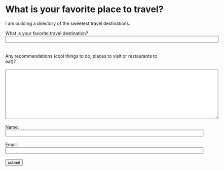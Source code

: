 <!DOCTYPE html> 
<html> 
<head> 
    <title>Home Questionnaire<span id="selection-marker-1" class="redactor-selection-marker"></span></title> 

<script>
!function () { 
var analytics = window.analytics = window.analytics || []; 
if (!analytics.initialize) if (analytics.invoked) window.console && console.error && console.error("Segment snippet included twice."); else { 
analytics.invoked = !0; 
analytics.methods = ["trackSubmit", "trackClick", "trackLink", "trackForm", "pageview", "identify", "reset", "group", "track", "ready", "alias", "page", "once", "off", "on"]; 
analytics.factory = function (t) { 
return function () { 
var e = Array.prototype.slice.call(arguments); 
e.unshift(t); 
analytics.push(e); 
return analytics 
} 
}; 
for (var t = 0; t < analytics.methods.length; t++) { 
var e = analytics.methods[t]; 
analytics[e] = analytics.factory(e) 
} 
analytics.load = function (t) { 
var e = document.createElement("script"); 
e.type = "text/javascript"; 
e.async = !0; 
e.src = ("https:" === document.location.protocol ? "https://" : "http://") + "cdn.segment.com/analytics.js/v1/" + t + "/analytics.min.js"; 
var n = document.getElementsByTagName("script")[0]; 
n.parentNode.insertBefore(e, n) 
}; 
analytics.SNIPPET_VERSION = "3.1.0"; 
var TRAITS = {}, PROPS = {}, integrations = {}, REFERRER;

function getParameterByName(e) { 
e = e.replace(/[\[]/, "\\[").replace(/[\]]/, "\\]"); 
var m = new RegExp("[\\?&]" + e + "=([^&#]*)"), t = m.exec(location.search); 
return null === t ? "" : decodeURIComponent(t[1].replace(/\+/g, " ")) 
}

document.referrer && (REFERRER = document.referrer); 
var utm_source = getParameterByName("utm_source"), utm_medium = getParameterByName("utm_medium"), 
utm_term = getParameterByName("utm_term"), utm_content = getParameterByName("utm_content"), 
utm_campaign = getParameterByName("utm_campaign"), gclid = getParameterByName("gclid"); 
"" !== utm_source && (PROPS.utm_source = utm_source), "" !== utm_medium && (PROPS.utm_medium = utm_medium), "" !== utm_term && (PROPS.utm_term = utm_term), "" !== utm_content && (PROPS.utm_content = utm_content), "" !== utm_campaign && (PROPS.utm_campaign = utm_campaign), "" !== gclid && (PROPS.gclid = gclid);

analytics.load("ywhUp6VsHaahiJssv7f0jn661boN84jv"); 

integrations.Intercom = { 
user_hash: "008f5f775e112a0f322bcfbba1611c8a2f41b7e3f992476678b1ac2396994898", 
}; 
TRAITS.email = "greg.hinch.testmay21@growthstreet.co.uk"; // Email address 
TRAITS.createdAt = "1526923350"; // Signup date as a Unix timestamp 
TRAITS.is_lender = true; 
analytics.identify("greg.hinch.testmay21@growthstreet.co.uk", TRAITS, integrations); 
analytics.page({properties: PROPS, referrer: REFERRER}) 
} 
}();

</script>
    


    
    
</head> 
<body> 
<h1>What is your favorite place to travel?</h1> 
<p>I am building a directory of the sweetest travel destinations.</p>  
<form name="travel" onsubmit="identify(event)">
     What is your favorite travel destination?
    <input name="destination" required="" size="81" type="text"/> 
    <br><br><br> 
    Any recommendations (cool things to do, places to visit or restaurants to eat)? 
    <br><br> 
    <textarea cols="81" name="details" required="" rows="10">
    </textarea> 
    <br><br> 
    Name: <input name="fullname" required="" size="75" type="text"/> 
    <br><br> 
    Email: <input name="email" required="" size="75" type="email"/> 
    <br><br>
    <input name="submit" type="submit" value="submit"/>
</form> 
    <script type="text/javascript">
      function identify(e){
        e.preventDefault();
        var form = e.target;
        var email = form["email"].value;
        var fullname = form["fullname"].value;
        var destination = form["destination"].value;
        var details = form["details"].value;
        var user = {
            email: email, 
            name: fullname, 
            destination: destination, 
            details: details
        };
        analytics.identify(12345, {
            email: email, 
            name: fullname
        });
        analytics.track('destination submitted', user, function() {
            window.location.href = "";
        });
      }
</script>
</body> 
</html>

